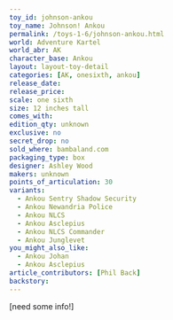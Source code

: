 ```yaml
---
toy_id: johnson-ankou
toy_name: Johnson! Ankou
permalink: /toys-1-6/johnson-ankou.html
world: Adventure Kartel
world_abr: AK
character_base: Ankou
layout: layout-toy-detail
categories: [AK, onesixth, ankou]
release_date: 
release_price: 
scale: one sixth
size: 12 inches tall
comes_with: 
edition_qty: unknown
exclusive: no
secret_drop: no
sold_where: bambaland.com
packaging_type: box
designer: Ashley Wood
makers: unknown
points_of_articulation: 30
variants: 
  - Ankou Sentry Shadow Security
  - Ankou Newandria Police
  - Ankou NLCS
  - Ankou Asclepius
  - Ankou NLCS Commander
  - Ankou Junglevet
you_might_also_like:
  - Ankou Johan
  - Ankou Asclepius  
article_contributors: [Phil Back]
backstory:
---
```

[need some info!]